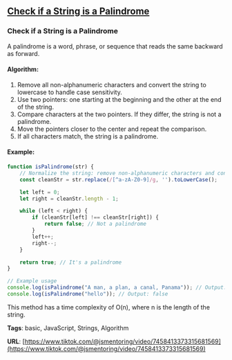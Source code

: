 ## [Check if a String is a Palindrome](#check-if-a-string-is-a-palindrome)

### Check if a String is a Palindrome

A palindrome is a word, phrase, or sequence that reads the same backward as forward.

#### Algorithm:
1. Remove all non-alphanumeric characters and convert the string to lowercase to handle case sensitivity.
2. Use two pointers: one starting at the beginning and the other at the end of the string.
3. Compare characters at the two pointers. If they differ, the string is not a palindrome.
4. Move the pointers closer to the center and repeat the comparison.
5. If all characters match, the string is a palindrome.

#### Example:
```javascript
function isPalindrome(str) {
    // Normalize the string: remove non-alphanumeric characters and convert to lowercase
    const cleanStr = str.replace(/[^a-zA-Z0-9]/g, '').toLowerCase();

    let left = 0;
    let right = cleanStr.length - 1;

    while (left < right) {
        if (cleanStr[left] !== cleanStr[right]) {
            return false; // Not a palindrome
        }
        left++;
        right--;
    }

    return true; // It's a palindrome
}

// Example usage
console.log(isPalindrome("A man, a plan, a canal, Panama")); // Output: true
console.log(isPalindrome("hello")); // Output: false
```

This method has a time complexity of O(n), where n is the length of the string.

**Tags**: basic, JavaScript, Strings, Algorithm

**URL**: [https://www.tiktok.com/@jsmentoring/video/7458413373315681569](https://www.tiktok.com/@jsmentoring/video/7458413373315681569)
